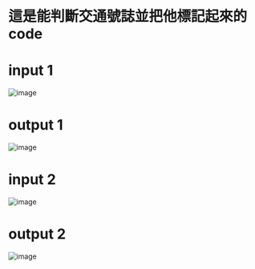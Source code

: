 # 這是能判斷交通號誌並把他標記起來的code
# input 1
![image](https://user-images.githubusercontent.com/108463217/209458115-c5dc0695-1e35-4805-9c7e-8d600125c3da.png)
# output 1
![image](https://user-images.githubusercontent.com/108463217/209458119-ebe5b74f-0fbc-46fb-a973-ab0cfe5baa92.png)
# input 2
![image](https://user-images.githubusercontent.com/108463217/209458128-ab793f9f-9731-44a6-aa7a-70725a43982f.png)
# output 2
![image](https://user-images.githubusercontent.com/108463217/209458129-003da05f-c66e-42ee-a2a3-f8c5419ea03b.png)
